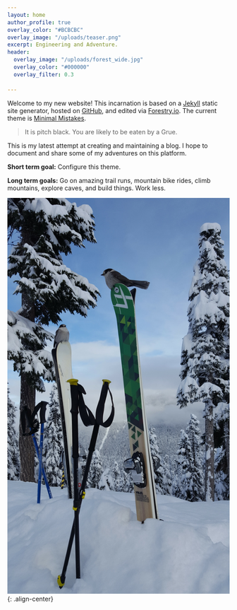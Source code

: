 ```yaml
---
layout: home
author_profile: true
overlay_color: "#BCBCBC"
overlay_image: "/uploads/teaser.png"
excerpt: Engineering and Adventure.
header:
  overlay_image: "/uploads/forest_wide.jpg"
  overlay_color: "#000000"
  overlay_filter: 0.3

---
```

Welcome to my new website! This incarnation is based on a [Jekyll](https://jekyllrb.com/) static site generator, hosted on [GitHub](https://github.com/JesseWaas/jessewaas.github.io), and edited via [Forestry.io](https://forestry.io/). The current theme is [Minimal Mistakes](https://mmistakes.github.io/minimal-mistakes/).

> It is pitch black. You are likely to be eaten by a Grue.

This is my latest attempt at creating and maintaining a blog. I hope to document and share some of my adventures on this platform.

**Short term goal:** Configure this theme.

**Long term goals:** Go on amazing trail runs, mountain bike rides, climb mountains, explore caves, and build things. Work less.

![Birds on our skis.](/uploads/ski_birds.jpg "Whistler Ski Birds"){: .align-center}